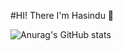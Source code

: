 #HI! There I'm Hasindu 🤟

![Anurag's GitHub stats](https://github-readme-stats.vercel.app/api?username=hasiya2004&show_icons=true&theme=radical)
